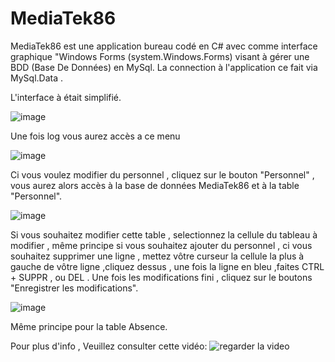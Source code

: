 # MediaTek86


MediaTek86 est une application bureau codé en C# avec comme interface graphique "Windows Forms (system.Windows.Forms) visant à gérer une BDD (Base De Données) en MySql.
La connection à l'application ce fait via MySql.Data .

L'interface à était simplifié.

![image](https://github.com/user-attachments/assets/abe56969-18a9-49b2-98dd-db47fc9228aa)

Une fois log vous aurez accès a ce menu 

![image](https://github.com/user-attachments/assets/1376041a-5ea9-463e-8c51-b56b5a7c352b)

Ci vous voulez modifier du personnel , cliquez sur le bouton "Personnel" , vous aurez alors accès à la base de données MediaTek86 et à la table "Personnel".

![image](https://github.com/user-attachments/assets/012ae7e6-cd26-49ec-addb-fc038c9570e8)

Si vous souhaitez modifier cette table , selectionnez la cellule du tableau à modifier , même principe si vous souhaitez ajouter du personnel , ci vous souhaitez supprimer une ligne , mettez vôtre curseur la cellule la plus à gauche de vôtre ligne ,cliquez dessus , une fois la ligne en bleu ,faites CTRL + SUPPR , ou DEL .
Une fois les modifications fini , cliquez sur le boutons "Enregistrer les modifications".

![image](https://github.com/user-attachments/assets/8a02775f-e5bf-417d-a76b-04ed55f52882)

Même principe pour la table Absence.

Pour plus d'info , Veuillez consulter cette vidéo:
![regarder la video](https://youtu.be/6klEIqKdjto)
